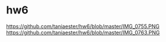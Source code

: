# hw6
https://github.com/taniaester/hw6/blob/master/IMG_0755.PNG
https://github.com/taniaester/hw6/blob/master/IMG_0763.PNG
